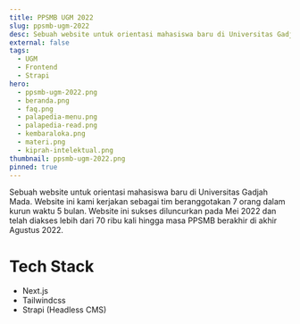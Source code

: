```yaml
---
title: PPSMB UGM 2022
slug: ppsmb-ugm-2022
desc: Sebuah website untuk orientasi mahasiswa baru di Universitas Gadjah Mada.
external: false
tags:
  - UGM
  - Frontend
  - Strapi
hero:
  - ppsmb-ugm-2022.png
  - beranda.png
  - faq.png
  - palapedia-menu.png
  - palapedia-read.png
  - kembaraloka.png
  - materi.png
  - kiprah-intelektual.png
thumbnail: ppsmb-ugm-2022.png
pinned: true
---
```


Sebuah website untuk orientasi mahasiswa baru di Universitas Gadjah Mada. Website ini kami kerjakan sebagai tim beranggotakan 7 orang dalam kurun waktu 5 bulan. Website ini sukses diluncurkan pada Mei 2022 dan telah diakses lebih dari 70 ribu kali hingga masa PPSMB berakhir di akhir Agustus 2022.

# Tech Stack

- Next.js
- Tailwindcss
- Strapi (Headless CMS)
